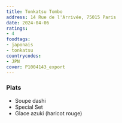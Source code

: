 ```yaml
---
title: Tonkatsu Tombo
address: 14 Rue de l'Arrivée, 75015 Paris
date: 2024-04-06
ratings:
- 4
foodtags:
- japonais
- tonkatsu
countrycodes:
- JPN
cover: P1004143_export
---
```


### Plats
- Soupe dashi
- Special Set
- Glace azuki (haricot rouge)